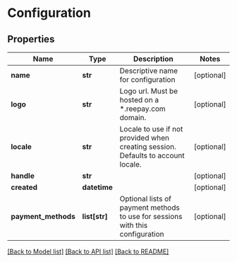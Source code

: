 # Configuration

## Properties
Name | Type | Description | Notes
------------ | ------------- | ------------- | -------------
**name** | **str** | Descriptive name for configuration | [optional] 
**logo** | **str** | Logo url. Must be hosted on a *.reepay.com domain. | [optional] 
**locale** | **str** | Locale to use if not provided when creating session. Defaults to account locale. | [optional] 
**handle** | **str** |  | [optional] 
**created** | **datetime** |  | [optional] 
**payment_methods** | **list[str]** | Optional lists of payment methods to use for sessions with this configuration | [optional] 

[[Back to Model list]](../README.md#documentation-for-models) [[Back to API list]](../README.md#documentation-for-api-endpoints) [[Back to README]](../README.md)


